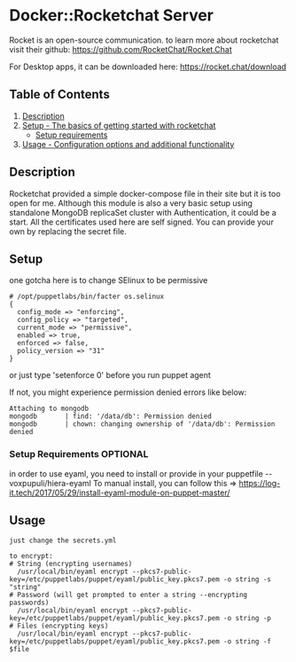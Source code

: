 # Docker::Rocketchat Server

Rocket is an open-source communication. 
to learn more about rocketchat visit their github: https://github.com/RocketChat/Rocket.Chat

For Desktop apps, it can be downloaded here: https://rocket.chat/download

## Table of Contents

1. [Description](#description)
1. [Setup - The basics of getting started with rocketchat](#setup)
    * [Setup requirements](#setup-requirements)
1. [Usage - Configuration options and additional functionality](#usage)


## Description

Rocketchat provided a simple docker-compose file in their site but it is too open for me. Although this module is also a very basic setup using standalone MongoDB replicaSet cluster with Authentication, it could be a start.
All the certificates used here are self signed. You can provide your own by replacing the secret file.

## Setup
one gotcha here is to change SElinux to be permissive
```
# /opt/puppetlabs/bin/facter os.selinux
{
  config_mode => "enforcing",
  config_policy => "targeted",
  current_mode => "permissive",
  enabled => true,
  enforced => false,
  policy_version => "31"
}
```
or just type 'setenforce 0' before you run puppet agent

If not, you might experience permission denied errors like below:
```
Attaching to mongodb
mongodb       | find: '/data/db': Permission denied
mongodb       | chown: changing ownership of '/data/db': Permission denied
```

### Setup Requirements **OPTIONAL**

in order to use eyaml, you need to install or provide in your puppetfile -- voxpupuli/hiera-eyaml
To manual install, you can follow this => https://log-it.tech/2017/05/29/install-eyaml-module-on-puppet-master/

## Usage
```
just change the secrets.yml

to encrypt:
# String (encrypting usernames)
  /usr/local/bin/eyaml encrypt --pkcs7-public-key=/etc/puppetlabs/puppet/eyaml/public_key.pkcs7.pem -o string -s "string"
# Password (will get prompted to enter a string --encrypting passwords)
  /usr/local/bin/eyaml encrypt --pkcs7-public-key=/etc/puppetlabs/puppet/eyaml/public_key.pkcs7.pem -o string -p
# Files (encrypting keys)
  /usr/local/bin/eyaml encrypt --pkcs7-public-key=/etc/puppetlabs/puppet/eyaml/public_key.pkcs7.pem -o string -f $file
```


